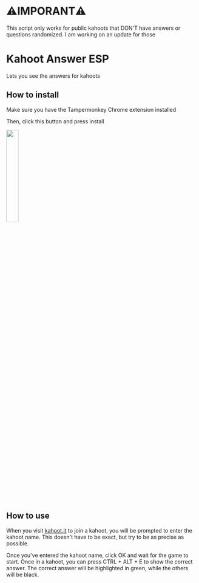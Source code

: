 
# ⚠️IMPORANT⚠️ 
This script only works for public kahoots that DON'T have answers or questions randomized.
I am working on an update for those
# Kahoot Answer ESP
Lets you see the answers for kahoots

## How to install
Make sure you have the Tampermonkey Chrome extension installed

Then, click this button and press install

[<img src="../resources/install-script.png" width=25%>](./script.user.js?raw=true)

## How to use
When you visit [kahoot.it](https://kahoot.it/) to join a kahoot, you will be prompted to enter the kahoot name.
This doesn't have to be exact, but try to be as precise as possible.

Once you've entered the kahoot name, click OK and wait for the game to start.
Once in a kahoot, you can press CTRL + ALT + E to show the correct answer. 
The correct answer will be highlighted in green, while the others will be black.
